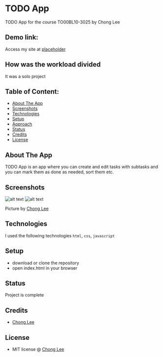 # TODO App
TODO App for the course TO00BL10-3025 by Chong Lee

## Demo link:
Access my site at [placeholder](https://google.com)

## How was the workload divided
It was a solo project

## Table of Content:

- [About The App](#about-the-app)
- [Screenshots](#screenshots)
- [Technologies](#technologies)
- [Setup](#setup)
- [Approach](#approach)
- [Status](#status)
- [Credits](#credits)
- [License](#license)

## About The App
TODO App is an app where you can create and edit tasks with subtasks and you can mark them as done as needed, sort them etc.

## Screenshots
![alt text](https://i.ibb.co/1tNsmGH4/ss1.png)
![alt text](https://i.ibb.co/QFbgf8bs/ss2.png)

Picture by [Chong Lee](https://github.com/andr3wdown)

## Technologies
I used the following technologies `html`, `css`, `javascript`

## Setup
- download or clone the repository
- open index.html in your browser

## Status
Project is complete

## Credits
- [Chong Lee](https://github.com/andr3wdown)

## License
- MIT license @ [Chong Lee](https://github.com/andr3wdown)